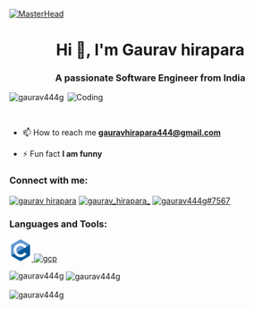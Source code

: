 [![MasterHead](https://1.bp.blogspot.com/-7A4WynwLsM...
)](https://rishavchanda.io
)
<h1 align="center">Hi 👋, I'm Gaurav hirapara</h1>
<h3 align="center">A passionate Software Engineer from India</h3>

<img align="right" alt="Coding" width="400" src="https://www.google.com/search?q=coding+gif+for+github&sca_esv=573459091&tbm=isch&sxsrf=AM9HkKlLtvJHzPm0rc6m9yCGndBtksmFsQ:1697292560384&source=lnms&sa=X&ved=2ahUKEwiosZDB2_WBAxXazTgGHY5QCrwQ_AUoAXoECAEQAw&biw=1536&bih=707&dpr=1.25#imgrc=zhjSEq0Xd_DH7M">

<p align="left"> <img src="https://komarev.com/ghpvc/?username=gaurav444g&label=Profile%20views&color=0e75b6&style=flat" alt="gaurav444g" /> </p>

<p align="left"> <a href="https://twitter.com/" target="blank"><img src="https://img.shields.io/twitter/follow/?logo=twitter&style=for-the-badge" alt="" /></a> </p>

- 📫 How to reach me **gauravhirapara444@gmail.com**

- ⚡ Fun fact **I am funny**

<h3 align="left">Connect with me:</h3>
<p align="left">
<a href="https://linkedin.com/in/gaurav hirapara" target="blank"><img align="center" src="https://raw.githubusercontent.com/rahuldkjain/github-profile-readme-generator/master/src/images/icons/Social/linked-in-alt.svg" alt="gaurav hirapara" height="30" width="40" /></a>
<a href="https://instagram.com/gaurav_hirapara_" target="blank"><img align="center" src="https://raw.githubusercontent.com/rahuldkjain/github-profile-readme-generator/master/src/images/icons/Social/instagram.svg" alt="gaurav_hirapara_" height="30" width="40" /></a>
<a href="https://discord.gg/gaurav444g#7567" target="blank"><img align="center" src="https://raw.githubusercontent.com/rahuldkjain/github-profile-readme-generator/master/src/images/icons/Social/discord.svg" alt="gaurav444g#7567" height="30" width="40" /></a>
</p>

<h3 align="left">Languages and Tools:</h3>
<p align="left"> <a href="https://www.cprogramming.com/" target="_blank" rel="noreferrer"> <img src="https://raw.githubusercontent.com/devicons/devicon/master/icons/c/c-original.svg" alt="c" width="40" height="40"/> </a> <a href="https://cloud.google.com" target="_blank" rel="noreferrer"> <img src="https://www.vectorlogo.zone/logos/google_cloud/google_cloud-icon.svg" alt="gcp" width="40" height="40"/> </a> </p>

<p><img align="left" src="https://github-readme-stats.vercel.app/api/top-langs?username=gaurav444g&show_icons=true&locale=en&layout=compact" alt="gaurav444g" /></p>

<p>&nbsp;<img align="center" src="https://github-readme-stats.vercel.app/api?username=gaurav444g&show_icons=true&locale=en" alt="gaurav444g" /></p>

<p><img align="center" src="https://github-readme-streak-stats.herokuapp.com/?user=gaurav444g&" alt="gaurav444g" /></p>
